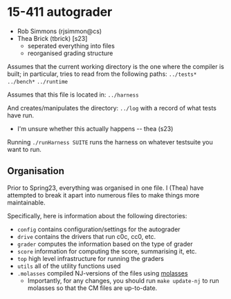 # 15-411 autograder
- Rob Simmons (rjsimmon@cs)
- Thea Brick (tbrick) [s23]
  - seperated everything into files
  - reorganised grading structure

Assumes that the current working directory is the one where the compiler is
built; in particular, tries to read from the following paths:
  `../tests*`
  `../bench*`
  `../runtime`

Assumes that this file is located in: `../harness`

And creates/manipulates the directory: `../log` with a record of what tests have
run.
  - I'm unsure whether this actually happens -- thea (s23)

Running `./runHarness SUITE` runs the harness on whatever testsuite you want
to run.

## Organisation

Prior to Spring23, everything was organised in one file. I (Thea) have attempted
to break it apart into numerous files to make things more maintainable.

Specifically, here is information about the following directories:

- `config` contains configuration/settings for the autograder
- `drive` contains the drivers that run c0c, cc0, etc.
- `grader` computes the information based on the type of grader
- `score` information for computing the score, summarising it, etc.
- `top` high level infrastructure for running the graders
- `utils` all of the utility functions used
- `.molasses` compiled NJ-versions of the files using [molasses](https://github.com/T-Brick/molasses)
  - Importantly, for any changes, you should run `make update-nj` to run
    molasses so that the CM files are up-to-date.


